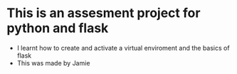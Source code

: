 # This is an assesment project for python and flask
- I learnt how to create and activate a virtual enviroment and the basics of flask
- This was made by Jamie 